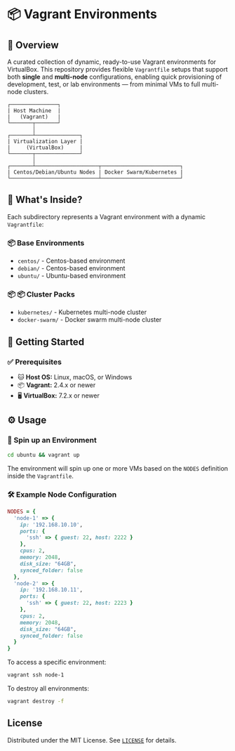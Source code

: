 # 📦 Vagrant Environments

## 📖 Overview

A curated collection of dynamic, ready-to-use Vagrant environments for VirtualBox. This repository provides flexible `Vagrantfile` setups that support both **single** and **multi-node** configurations, enabling quick provisioning of development, test, or lab environments — from minimal VMs to full multi-node clusters.

```
┌───────────────┐
| Host Machine  |
|   (Vagrant)   |
└───────┬───────┘
        │
┌───────┴──────────────┐
| Virtualization Layer |
|     (VirtualBox)     |
└───────┬──────────────┘
        │
┌───────┴────────────────────┬─────────────────────────┐
| Centos/Debian/Ubuntu Nodes | Docker Swarm/Kubernetes |
└────────────────────────────┴─────────────────────────┘
```

## 🚀 What's Inside?

Each subdirectory represents a Vagrant environment with a dynamic `Vagrantfile`:

### 📦 Base Environments

- `centos/` - Centos-based environment
- `debian/` - Centos-based environment
- `ubuntu/` - Ubuntu-based environment

### 📦 📦 Cluster Packs

- `kubernetes/` - Kubernetes multi-node cluster
- `docker-swarm/` - Docker swarm multi-node cluster

## 🚀 Getting Started

### ✅ Prerequisites

- 🐱 **Host OS:** Linux, macOS, or Windows
- 📦 **Vagrant:** 2.4.x or newer
- 🖥️ **VirtualBox:** 7.2.x or newer

## ⚙️ Usage

### 🏁 Spin up an Environment

```bash
cd ubuntu && vagrant up
```

The environment will spin up one or more VMs based on the `NODES` definition inside the `Vagrantfile`.

### 🛠️ Example Node Configuration

```ruby
NODES = {
  'node-1' => {
    ip: '192.168.10.10',
    ports: {
      'ssh' => { guest: 22, host: 2222 }
    },
    cpus: 2,
    memory: 2048,
    disk_size: "64GB",
    synced_folder: false
  },
  'node-2' => {
    ip: '192.168.10.11',
    ports: {
      'ssh' => { guest: 22, host: 2223 }
    },
    cpus: 2,
    memory: 2048,
    disk_size: "64GB",
    synced_folder: false
  }
}
```

To access a specific environment:

```bash
vagrant ssh node-1
```

To destroy all environments:

```bash
vagrant destroy -f
```

## License

Distributed under the MIT License. See [`LICENSE`](LICENSE) for details.
